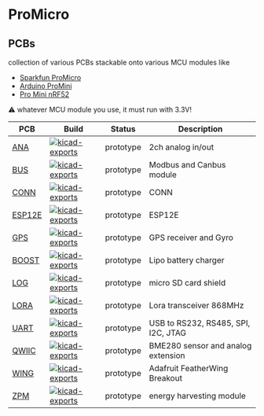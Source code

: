 # ProMicro

## PCBs
collection of various PCBs stackable onto various MCU modules like
- [Sparkfun ProMicro](https://www.sparkfun.com/products/12587)
- [Arduino ProMini](https://store.arduino.cc/arduino-pro-mini)
- [Pro Mini nRF52](https://www.tindie.com/products/prominimicros/pro-mini-nrf52-nordic-nrf52832/)

:warning: whatever MCU module you use, it must run with 3.3V!

|PCB |Build |Status |Description |
| --- | --- | --- | --- |
|[ANA](ANA) |[![kicad-exports](https://github.com/nerdyscout/ProMicro/workflows/kicad-exports/badge.svg?branch=ANA)](ANA/actions?query=branch%3AANA) | prototype | 2ch analog in/out|
|[BUS](BUS) |[![kicad-exports](https://github.com/nerdyscout/ProMicro/workflows/kicad-exports/badge.svg?branch=BUS)](BUS/actions?query=branch%3ABUS) | prototype | Modbus and Canbus module|
|[CONN](CONN) |[![kicad-exports](https://github.com/nerdyscout/ProMicro/workflows/kicad-exports/badge.svg?branch=CONN)](CONN/actions?query=branch%3ACONN) | prototype | CONN |
|[ESP12E](ESP12E) |[![kicad-exports](https://github.com/nerdyscout/ProMicro/workflows/kicad-exports/badge.svg?branch=ESP12E)](ESP12E/actions?query=branch%3AESP12E) | prototype | ESP12E |
|[GPS](GPS) |[![kicad-exports](https://github.com/nerdyscout/ProMicro/workflows/kicad-exports/badge.svg?branch=GPS)](GPS/actions?query=branch%3AGPS) | prototype | GPS receiver and Gyro |
|[BOOST](BOOST) |[![kicad-exports](https://github.com/nerdyscout/ProMicro/workflows/kicad-exports/badge.svg?branch=BOOST)](LIPO/actions?query=branch%3ABOOST) | prototype | Lipo battery charger |
|[LOG](LOG) |[![kicad-exports](https://github.com/nerdyscout/ProMicro/workflows/kicad-exports/badge.svg?branch=LOG)](LOG/actions?query=branch%3ALOG) | prototype | micro SD card shield |
|[LORA](LORA) |[![kicad-exports](https://github.com/nerdyscout/ProMicro/workflows/kicad-exports/badge.svg?branch=LORA)](LORA/actions?query=branch%3ALORA) | prototype | Lora transceiver 868MHz |
|[UART](UART) |[![kicad-exports](https://github.com/nerdyscout/ProMicro/workflows/kicad-exports/badge.svg?branch=UART)](UART/actions?query=branch%3AUART) | prototype | USB to RS232, RS485, SPI, I2C, JTAG |
|[QWIIC](QWIIC) |[![kicad-exports](https://github.com/nerdyscout/ProMicro/workflows/kicad-exports/badge.svg?branch=QWIIC)](QWIIC/actions?query=branch%3AQWIIC) | prototype | BME280 sensor and analog extension |
|[WING](WING) |[![kicad-exports](https://github.com/nerdyscout/ProMicro/workflows/kicad-exports/badge.svg?branch=WING)](WING/actions?query=branch%3AWING) | prototype | Adafruit FeatherWing Breakout |
|[ZPM](ZPM) |[![kicad-exports](https://github.com/nerdyscout/ProMicro/workflows/kicad-exports/badge.svg?branch=ZPM)](ZPM/actions?query=branch%3AZPM) | prototype | energy harvesting module |

